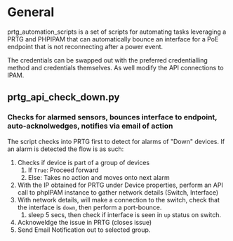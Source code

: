 # General
prtg_automation_scripts is a set of scripts for automating tasks leveraging a PRTG and PHPIPAM that can automatically bounce an interface for a PoE endpoint that is not reconnecting after a power event. 

The credentials can be swapped out with the preferred credentialling method and credentials themselves. 
As well modify the API connections to IPAM. 

## prtg_api_check_down.py
### Checks for alarmed sensors, bounces interface to endpoint, auto-acknolwedges, notifies via email of action

The script checks into PRTG first to detect for alarms of "Down" devices. If an alarm is detected the flow is as such:
1. Checks if device is part of a group of devices
    1. If `True`: Proceed forward
    2. Else: Takes no action and moves onto next alarm
2. With the IP obtained for PRTG under Device properties, perform an API call to phpIPAM instance to gather network details (Switch, Interface)
3. With network details, will make a connection to the switch, check that the interface is `down`, then perform a port-bounce.
    1. sleep 5 secs, then check if interface is seen in `up` status on switch.
4. Acknoweldge the issue in PRTG (closes issue)
5. Send Email Notification out to selected group.
